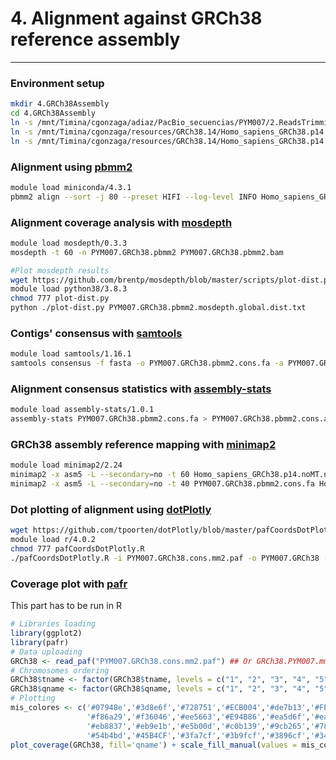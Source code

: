 # 4. Alignment against GRCh38 reference assembly
***

### Environment setup
```bash
mkdir 4.GRCh38Assembly
cd 4.GRCh38Assembly
ln -s /mnt/Timina/cgonzaga/adiaz/PacBio_secuencias/PYM007/2.ReadsTrimming/Hifiadapterfilt_PYM007/PYM007_reads.filt.fastq.gz
ln -s /mnt/Timina/cgonzaga/resources/GRCh38.14/Homo_sapiens_GRCh38.p14.noMT.names.fasta . 
ln -s /mnt/Timina/cgonzaga/resources/GRCh38.14/Homo_sapiens_GRCh38.p14.noMT.names.fasta.fai .
```
### Alignment using [pbmm2](https://github.com/PacificBiosciences/pbmm2)
```bash
module load miniconda/4.3.1
pbmm2 align --sort -j 80 --preset HIFI --log-level INFO Homo_sapiens_GRCh38.p14.noMT.names.fasta PYM007_reads.filt.fastq.gz PYM007.GRCh38.pbmm2.bam
```
### Alignment coverage analysis with [mosdepth](https://github.com/brentp/mosdepth)
```bash
module load mosdepth/0.3.3 
mosdepth -t 60 -n PYM007.GRCh38.pbmm2 PYM007.GRCh38.pbmm2.bam
```
```bash
#Plot mosdepth results
wget https://github.com/brentp/mosdepth/blob/master/scripts/plot-dist.py 
module load python38/3.8.3
chmod 777 plot-dist.py
python ./plot-dist.py PYM007.GRCh38.pbmm2.mosdepth.global.dist.txt
```
### Contigs' consensus with [samtools](https://github.com/samtools/samtools)
```bash
module load samtools/1.16.1 
samtools consensus -f fasta -o PYM007.GRCh38.pbmm2.cons.fa -a PYM007.GRCh38.pbmm2.bam
```
### Alignment consensus statistics with [assembly-stats](https://github.com/sanger-pathogens/assembly-stats)
```bash
module load assembly-stats/1.0.1
assembly-stats PYM007.GRCh38.pbmm2.cons.fa > PYM007.GRCh38.pbmm2.cons.assemblystats
```
### GRCh38 assembly reference mapping with [minimap2](https://github.com/lh3/minimap2)
```bash
module load minimap2/2.24
minimap2 -x asm5 -L --secondary=no -t 60 Homo_sapiens_GRCh38.p14.noMT.names.fasta PYM007.GRCh38.pbmm2.cons.fa > PYM007.GRCh38.cons.mm2.paf
minimap2 -x asm5 -L --secondary=no -t 40 PYM007.GRCh38.pbmm2.cons.fa Homo_sapiens_GRCh38.p14.noMT.names.fasta > GRCh38.PYM007.mm2.paf
```
### Dot plotting of alignment using [dotPlotly](https://github.com/tpoorten/dotPlotly)
```bash
wget https://github.com/tpoorten/dotPlotly/blob/master/pafCoordsDotPlotly.R
module load r/4.0.2
chmod 777 pafCoordsDotPlotly.R
./pafCoordsDotPlotly.R -i PYM007.GRCh38.cons.mm2.paf -o PYM007.GRCh38 -s -t -l -x
```
### Coverage plot with [pafr](https://cran.r-project.org/web/packages/pafr/vignettes/Introduction_to_pafr.html)
This part has to be run in R
```R
# Libraries loading
library(ggplot2)
library(pafr)
# Data uploading
GRCh38 <- read_paf("PYM007.GRCh38.cons.mm2.paf") ## Or GRCh38.PYM007.mm2.paf
# Chromosomes ordering
GRCh38$tname <- factor(GRCh38$tname, levels = c("1", "2", "3", "4", "5", "6", "7", "8", "9", "10", "11", "12", "13", "14", "15", "16", "17", "18", "19", "20", "21", "22", "X", "Y"))
GRCh38$qname <- factor(GRCh38$qname, levels = c("1", "2", "3", "4", "5", "6", "7", "8", "9", "10", "11", "12", "13", "14", "15", "16", "17", "18", "19", "20", "21", "22", "X", "Y"))
# Plotting
mis_colores <- c('#07948e','#3d8e6f','#728751','#ECB004','#de7b13','#FE7701',
                 '#f86a29','#f36046','#ee5663','#E94B86','#ea5d6f','#ea7353',
                 '#eb8837','#eb9e1b','#e5b00d','#c0b139','#9cb265','#78b391',
                 '#54b4bd','#45B4CF','#3fa7cf','#3b9fcf','#3896cf','#348ecf')
plot_coverage(GRCh38, fill='qname') + scale_fill_manual(values = mis_colores) 
```

